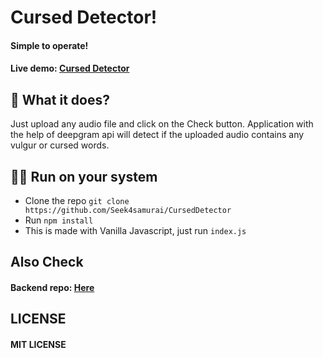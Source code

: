 <h1>Cursed Detector!</h1>
<h4>Simple to operate!</h4>
<h4>Live demo: <a href="https://curseddetector.netlify.app/">Cursed Detector</a></h4>
<h2>🚀 What it does?</h2>
<p>Just upload any audio file and click on the Check button. Application with the help of deepgram api will detect if the uploaded audio contains any vulgur or cursed words.</p>
<h2>👨‍💻 Run on your system</h2>
<ul>
    <li>Clone the repo <Code>git clone https://github.com/Seek4samurai/CursedDetector</Code></li>
    <li>Run <Code>npm install</Code></li>
    <li>This is made with Vanilla Javascript, just run <Code>index.js</Code></li>
</ul>
<h2>Also Check</h2>
<h4>
    Backend repo:
    <a href="https://github.com/Seek4samurai/CursedDetector_backend">Here</a>
</h4>
<h2>LICENSE</h2>
<h4>
    MIT LICENSE
</h4>
